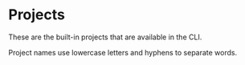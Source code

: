 # Projects

These are the built-in projects that are available in the CLI.

Project names use lowercase letters and hyphens to separate words.

